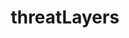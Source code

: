 ---
title: "threatLayers"
link: "https://01997c68-7cd7-757e-0dbc-59f9c6bca2d8.share.connect.posit.cloud/?private_link_token=Sk1aIneExC50SYFpuxjLh19uyBadAaGoLYu49m5o5BUi5lF72xrxPhhTpEtlgTkk"
display: true
---